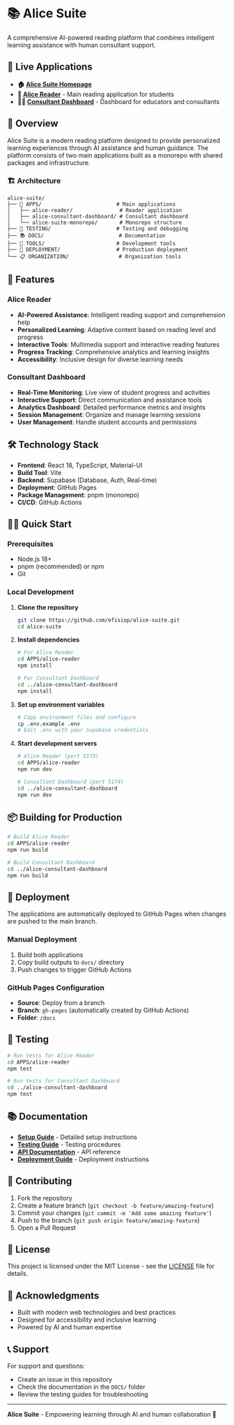 # 📚 Alice Suite

A comprehensive AI-powered reading platform that combines intelligent learning assistance with human consultant support.

## 🌟 Live Applications

- **🏠 [Alice Suite Homepage](https://efisiop.github.io/alice-suite/)**
- **📖 [Alice Reader](https://efisiop.github.io/alice-suite/alice-reader/)** - Main reading application for students
- **👨‍🏫 [Consultant Dashboard](https://efisiop.github.io/alice-suite/alice-consultant-dashboard/)** - Dashboard for educators and consultants

## 🎯 Overview

Alice Suite is a modern reading platform designed to provide personalized learning experiences through AI assistance and human guidance. The platform consists of two main applications built as a monorepo with shared packages and infrastructure.

### 🏗️ Architecture

```
alice-suite/
├── 📱 APPS/                        # Main applications
│   ├── alice-reader/               # Reader application
│   ├── alice-consultant-dashboard/ # Consultant dashboard
│   └── alice-suite-monorepo/       # Monorepo structure
├── 🧪 TESTING/                     # Testing and debugging
├── 📚 DOCS/                        # Documentation
├── 🔧 TOOLS/                       # Development tools
├── 🚀 DEPLOYMENT/                  # Production deployment
└── 📋 ORGANIZATION/                # Organization tools
```

## 🚀 Features

### Alice Reader
- **AI-Powered Assistance**: Intelligent reading support and comprehension help
- **Personalized Learning**: Adaptive content based on reading level and progress
- **Interactive Tools**: Multimedia support and interactive reading features
- **Progress Tracking**: Comprehensive analytics and learning insights
- **Accessibility**: Inclusive design for diverse learning needs

### Consultant Dashboard
- **Real-Time Monitoring**: Live view of student progress and activities
- **Interactive Support**: Direct communication and assistance tools
- **Analytics Dashboard**: Detailed performance metrics and insights
- **Session Management**: Organize and manage learning sessions
- **User Management**: Handle student accounts and permissions

## 🛠️ Technology Stack

- **Frontend**: React 18, TypeScript, Material-UI
- **Build Tool**: Vite
- **Backend**: Supabase (Database, Auth, Real-time)
- **Deployment**: GitHub Pages
- **Package Management**: pnpm (monorepo)
- **CI/CD**: GitHub Actions

## 🏃‍♂️ Quick Start

### Prerequisites
- Node.js 18+
- pnpm (recommended) or npm
- Git

### Local Development

1. **Clone the repository**
   ```bash
   git clone https://github.com/efisiop/alice-suite.git
   cd alice-suite
   ```

2. **Install dependencies**
   ```bash
   # For Alice Reader
   cd APPS/alice-reader
   npm install
   
   # For Consultant Dashboard
   cd ../alice-consultant-dashboard
   npm install
   ```

3. **Set up environment variables**
   ```bash
   # Copy environment files and configure
   cp .env.example .env
   # Edit .env with your Supabase credentials
   ```

4. **Start development servers**
   ```bash
   # Alice Reader (port 5173)
   cd APPS/alice-reader
   npm run dev
   
   # Consultant Dashboard (port 5174)
   cd ../alice-consultant-dashboard
   npm run dev
   ```

## 📦 Building for Production

```bash
# Build Alice Reader
cd APPS/alice-reader
npm run build

# Build Consultant Dashboard
cd ../alice-consultant-dashboard
npm run build
```

## 🚀 Deployment

The applications are automatically deployed to GitHub Pages when changes are pushed to the main branch.

### Manual Deployment
1. Build both applications
2. Copy build outputs to `docs/` directory
3. Push changes to trigger GitHub Actions

### GitHub Pages Configuration
- **Source**: Deploy from a branch
- **Branch**: `gh-pages` (automatically created by GitHub Actions)
- **Folder**: `/docs`

## 🧪 Testing

```bash
# Run tests for Alice Reader
cd APPS/alice-reader
npm test

# Run tests for Consultant Dashboard
cd ../alice-consultant-dashboard
npm test
```

## 📚 Documentation

- **[Setup Guide](DOCS/general/README.md)** - Detailed setup instructions
- **[Testing Guide](DOCS/guides/DASHBOARD_TESTING_GUIDE.md)** - Testing procedures
- **[API Documentation](DOCS/guides/DASHBOARD_STATE_DOCUMENTATION.md)** - API reference
- **[Deployment Guide](GITHUB_PAGES_SETUP.md)** - Deployment instructions

## 🤝 Contributing

1. Fork the repository
2. Create a feature branch (`git checkout -b feature/amazing-feature`)
3. Commit your changes (`git commit -m 'Add some amazing feature'`)
4. Push to the branch (`git push origin feature/amazing-feature`)
5. Open a Pull Request

## 📄 License

This project is licensed under the MIT License - see the [LICENSE](LICENSE) file for details.

## 🙏 Acknowledgments

- Built with modern web technologies and best practices
- Designed for accessibility and inclusive learning
- Powered by AI and human expertise

## 📞 Support

For support and questions:
- Create an issue in this repository
- Check the documentation in the `DOCS/` folder
- Review the testing guides for troubleshooting

---

**Alice Suite** - Empowering learning through AI and human collaboration 🚀
